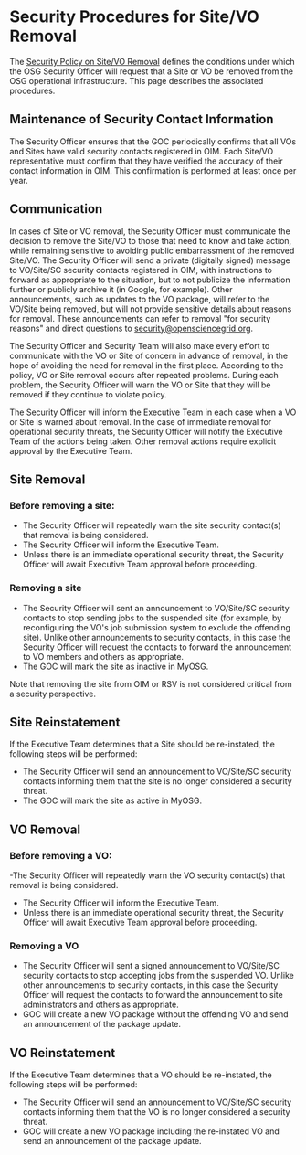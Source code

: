 # Security Procedures for Site/VO Removal
The [Security Policy on Site/VO Removal](SiteVORemovalPolicy) defines the conditions under which the OSG Security Officer will request that a Site or VO be removed from the OSG operational infrastructure. This page describes the associated procedures.

## Maintenance of Security Contact Information
The Security Officer ensures that the GOC periodically confirms that all VOs and Sites have valid security contacts registered in OIM. Each Site/VO representative must confirm that they have verified the accuracy of their contact information in OIM. This confirmation is performed at least once per year.

## Communication
In cases of Site or VO removal, the Security Officer must communicate the decision to remove the Site/VO to those that need to know and take action, while remaining sensitive to avoiding public embarrassment of the removed Site/VO. The Security Officer will send a private (digitally signed) message to VO/Site/SC security contacts registered in OIM, with instructions to forward as appropriate to the situation, but to not publicize the information further or publicly archive it (in Google, for example). Other announcements, such as updates to the VO package, will refer to the VO/Site being removed, but will not provide sensitive details about reasons for removal. These announcements can refer to removal "for security reasons" and direct questions to security@opensciencegrid.org.

The Security Officer and Security Team will also make every effort to communicate with the VO or Site of concern in advance of removal, in the hope of avoiding the need for removal in the first place. According to the policy, VO or Site removal occurs after repeated problems. During each problem, the Security Officer will warn the VO or Site that they will be removed if they continue to violate policy.

The Security Officer will inform the Executive Team in each case when a VO or Site is warned about removal. In the case of immediate removal for operational security threats, the Security Officer will notify the Executive Team of the actions being taken. Other removal actions require explicit approval by the Executive Team.

## Site Removal
### Before removing a site:

- The Security Officer will repeatedly warn the site security contact(s) that removal is being considered.
- The Security Officer will inform the Executive Team.
- Unless there is an immediate operational security threat, the Security Officer will await Executive Team approval before proceeding.

### Removing a site

- The Security Officer will sent an announcement to VO/Site/SC security contacts to stop sending jobs to the suspended site (for example, by reconfiguring the VO's job submission system to exclude the offending site). Unlike other announcements to security contacts, in this case the Security Officer will request the contacts to forward the announcement to VO members and others as appropriate.
- The GOC will mark the site as inactive in MyOSG.

Note that removing the site from OIM or RSV is not considered critical from a security perspective.

## Site Reinstatement
If the Executive Team determines that a Site should be re-instated, the following steps will be performed:

- The Security Officer will send an announcement to VO/Site/SC security contacts informing them that the site is no longer considered a security threat.
- The GOC will mark the site as active in MyOSG.

## VO Removal
### Before removing a VO:
-The Security Officer will repeatedly warn the VO security contact(s) that removal is being considered.
- The Security Officer will inform the Executive Team.
- Unless there is an immediate operational security threat, the Security Officer will await Executive Team approval before proceeding.

### Removing a VO
- The Security Officer will sent a signed announcement to VO/Site/SC security contacts to stop accepting jobs from the suspended VO. Unlike other announcements to security contacts, in this case the Security Officer will request the contacts to forward the announcement to site administrators and others as appropriate.
- GOC will create a new VO package without the offending VO and send an announcement of the package update.

## VO Reinstatement
If the Executive Team determines that a VO should be re-instated, the following steps will be performed:

- The Security Officer will send an announcement to VO/Site/SC security contacts informing them that the VO is no longer considered a security threat.
- GOC will create a new VO package including the re-instated VO and send an announcement of the package update.
